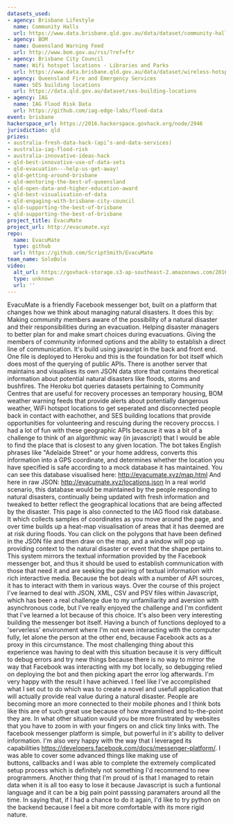 ```yaml
---
datasets_used:
- agency: Brisbane Lifestyle
  name: Community Halls
  url: https://www.data.brisbane.qld.gov.au/data/dataset/community-halls
- agency: BOM
  name: Queensland Warning Feed
  url: http://www.bom.gov.au/rss/?ref=ftr
- agency: Brisbane City Council
  name: Wifi hotspot locations - Libraries and Parks
  url: https://www.data.brisbane.qld.gov.au/data/dataset/wireless-hotspot-sites-libraries-and-parks/resource/9851b9fd-8a46-4268-9ece-4e45b143e8c9
- agency: Queensland Fire and Emergency Services
  name: SES building locations
  url: https://data.qld.gov.au/dataset/ses-building-locations
- agency: IAG
  name: IAG Flood Risk Data
  url: https://github.com/iag-edge-labs/flood-data
event: brisbane
hackerspace_url: https://2016.hackerspace.govhack.org/node/2946
jurisdiction: qld
prizes:
- australia-fresh-data-hack-(api’s-and-data-services)
- australia-iag-flood-risk
- australia-innovative-ideas-hack
- qld-best-innovative-use-of-data-sets
- qld-evacuation---help-us-get-away!
- qld-getting-around-brisbane
- qld-mentoring-the-best-of-queensland
- qld-open-data-and-higher-education-award
- qld-best-visualisation-of-data
- qld-engaging-with-brisbane-city-council
- qld-supporting-the-best-of-brisbane
- qld-supporting-the-best-of-brisbane
project_title: EvacuMate
project_url: http://evacumate.xyz
repo:
  name: EvacuMate
  type: github
  url: https://github.com/ScriptSmith/EvacuMate
team_name: SoloBolo
video:
  alt_url: https://govhack-storage.s3-ap-southeast-2.amazonaws.com/2016/out.mp4
  type: unknown
  url: ''
---
```


EvacuMate is a friendly Facebook messenger bot, built on a platform that changes how we think about managing natural disasters.
It does this by:
Making community members aware of the possibility of a natural disaster and their responsibilities during an evacuation.
Helping disaster managers to better plan for and make smart choices during evacuations.
Giving the members of community informed options and the ability to establish a direct line of communication.
It's build using javasript in the back and front end. One file is deployed to Heroku and this is the foundation for bot itself which does most of the querying of public APIs. There is another server that maintains and visualises its own JSON data store that contains theoretical information about potential natural disasters like floods, storms and bushfires.
The Heroku bot queries datasets pertaining to Community Centres that are useful for recovery processes an temporary housing, BOM weather warning feeds that provide alerts about potentially dangerous weather, WiFi hotspot locations to get seperated and disconnected people back in contact with eachother, and SES building locations that provide opportunities for volunteering and rescuing during the recovery proccss.
I had a lot of fun with these geographic APIs because it was a bit of a challenge to think of an algorithmic way (in javascript) that I would be able to find the place that is closest to any given location.
The bot takes English phrases like "Adelaide Street" or your home address, converts this information into a GPS coordinate, and determines whether the location you have specified is safe according to a mock database it has maintained.
You can see this database visualised here: http://evacumate.xyz/map.html
And here in raw JSON: http://evacumate.xyz/locations.json
In a real world scenario, this database would be maintained by the people responding to natural disasters, continually being updated with fresh information and tweaked to better reflect the geographical locations that are being affected by the disaster.
This page is also connected to the IAG flood risk database. It which collects samples of coordinates as you move around the page, and over time builds up a heat-map visualisation of areas that it has deemed are at risk during floods.
You can click on the polygons that have been defined in the JSON file and then draw on the map, and a window will pop up providing context to the natural disaster or event that the shape pertains to. This system mirrors the textual information provided by the Facebook messenger bot, and thus it should be used to establish communication with those that need it and are seeking the pairing of textual information with rich interactive media.
Because the bot deals with a number of API sources, it has to interact with them in various ways. Over the course of this project I've learned to deal with JSON, XML, CSV and PSV files within Javascript, which has been a real challenge due to my unfamiliarity and aversion with asynchronous code, but I've really enjoyed the challenge and I'm confident that I've learned a lot because of this choice.
It's also been very interesting building the messenger bot itself. Having a bunch of functions deployed to a 'serverless' environment where I'm not even interacting with the computer fully, let alone the person at the other end, because Facebook acts as a proxy in this circumstance. The most challenging thing about this experience was having to deal with this situation because it is very difficult to debug errors and try new things because there is no way to mirror the way that Facebook was interacting with my bot locally, so debugging relied on deploying the bot and then picking apart the error log afterwards.
I'm very happy with the result I have achieved. I feel like I've accomplished what I set out to do which was to create a novel and usefull application that will actually provide real value during a natural disaster. People are becoming more an more connected to their mobile phones and I think bots like this are of such great use because of how streamlined and to-the-point they are. In what other situation would you be more frustrated by websites that you have to zoom in with your fingers on and click tiny links with. The facebook messenger platform is simple, but powerful in it's ability to deliver information.
I'm also very happy with the way that I leveraged its capabilities https://developers.facebook.com/docs/messenger-platform/. I was able to cover some advanced things like making use of buttons, callbacks and I was able to complete the extremely complicated setup process which is definitely not something I'd recommend to new programmers. Another thing that I'm proud of is that I managed to retain data when it is all too easy to lose it because Javascript is such a funtional language and it can be a big pain point passsing paramaters around all the time. In saying that, if I had a chance to do it again, I'd like to try python on the backend because I feel a bit more comfortable with its more rigid nature.